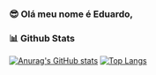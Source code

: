 ### :sunglasses: Olá meu nome é Eduardo,

### :bar_chart: Github Stats
[![Anurag's GitHub stats](https://github-readme-stats.vercel.app/api?username=DucAA&theme=radical)](https://github.com/DucAA/github-readme-stats)
[![Top Langs](https://github-readme-stats.vercel.app/api/top-langs/?username=DucAA&layout=compact&theme=radical)](https://github.com/DucAA/github-readme-stats)
